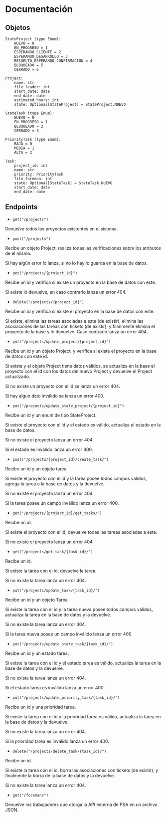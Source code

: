 # Documentación

## Objetos

```
StateProject (type Enum):
    NUEVO = 0
    EN_PROGRESO = 1
    ESPERANDO_CLIENTE = 2
    ESPERANDO_DESARROLLO = 3
    RESUELTO_ESPERANDO_CONFIRMACION = 4
    BLOQUEADO = 5
    CERRADO = 6

Project:
    name: str
    file_leader: int
    start_date: date
    end_date: date
    estimated_hours: int
    state: Optional[StateProject] = StateProject.NUEVO 
    
StateTask (type Enum):
    NUEVO = 0
    EN_PROGRESO = 1
    BLOQUEADO = 2
    CERRADO = 3

PriorityTask (type Enum):
    BAJA = 0
    MEDIA = 1
    ALTA = 2

Task:
    project_id: int
    name: str
    priority: PriorityTask
    file_foreman: int
    state: Optional[StateTask] = StateTask.NUEVO
    start_date: date
    end_date: date
```

## Endpoints

- ```get("/projects")```

Devuelve todos los proyectos existentes en el sistema.

- ```post("/projects")```

Recibe un objeto Project, realiza todas las verificaciones sobre los atributos de el mismo.

Si hay algún error lo lanza, si no lo hay lo guarda en la base de datos.

- ```get("/projects/{project_id}")```

Recibe un id y verifica si existe un proyecto en la base de datos con este. 

Si existe lo devuelve, en caso contrario lanza un error 404.

- ```delete("/projects/{project_id}")```

Recibe un id y verifica si existe el proyecto en la base de datos con este.

Si existe, elimina las tareas asociadas a este (de existir), elimina las asociaciones de las tareas con tickets (de existir), y filanmente elimina el proyecto de la base y lo devuelve. Caso contrario lanza un error 404.

- ```put("/projects/update_project/{project_id}")```

Recibe un id y un objeto Project, y verifica si existe el proyecto en la base de datos con este id. 

Si existe y el objeto Project tiene datos válidos, se actualiza en la base el proyecto con el id con los datos del nuevo Project y devuelve el Project actualizado. 

Si no existe un proyecto con el id se lanza un error 404. 

Si hay algun dato inválido se lanza un error 400.

- ```put("/projects/update_state_project/{project_id}")```

Recibe un id y un enum de tipo StateProject.

Si existe el proyecto con el id y el estado es válido, actualiza el estado en la base de datos.

Si no existe el proyecto lanza un error 404.

Si el estado es inválido lanza un error 400.

- ```post("/projects/{project_id}/create_task/")```

Recibe un id y un objeto tarea.

Si existe el proyecto con el id y la tarea posee todos campos válidos, agrega la tarea a la base de datos y la devuelve.

Si no existe el proyecto lanza un error 404.

Si la tarea posee un campo inválido lanza un error 400.

- ```get("/projects/{project_id}/get_tasks/")```

Recibe un id.

Si existe el proyecto con el id, devuelve todas las tareas asociadas a este.

Si no existe el proyecto lanza un error 404.

- ```get("/projects/get_task/{task_id}/")```

Recibe un id.

Si existe la tarea con el id, devuelve la tarea.

Si no existe la tarea lanza un error 404.

- ```put("/projects/update_task/{task_id}/")```

Recibe un id y un objeto Tarea.

Si existe la tarea con el id y la tarea nueva posee todos campos válidos, actualiza la tarea en la base de datos y la devuelve.

Si no existe la tarea lanza un error 404.

Si la tarea nueva posee un campo inválido lanza un error 400.

- ```put("/projects/update_state_task/{task_id}/")```

Recibe un id y un estado tarea.

Si existe la tarea con el id y el estado tarea es válido, actualiza la tarea en la base de datos y la devuelve.

Si no existe la tarea lanza un error 404.

Si el estado tarea es inválido lanza un error 400.

- ```put("/projects/update_priority_task/{task_id}/")```

Recibe un id y una prioridad tarea.

Si existe la tarea con el id y la prioridad tarea es válido, actualiza la tarea en la base de datos y la devuelve.

Si no existe la tarea lanza un error 404.

Si la prioridad tarea es inválido lanza un error 400.

- ```delete("/projects/delete_task/{task_id}/")```

Recibe un id.

Si existe la tarea con el id, borra las asociaciones con tickets (de existir), y finalmente la borra de la base de datos y la devuelve.

Si no existe la tarea lanza un error 404.

- ```get("/foremans")```

Devuelve los trabajadores que otorga la API externa de PSA en un archivo JSON.

